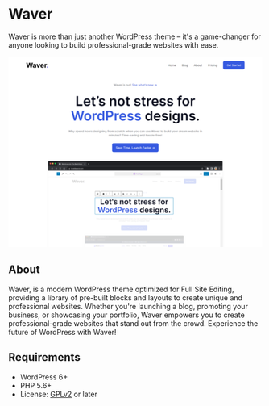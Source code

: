 # Waver

Waver is more than just another WordPress theme – it's a game-changer for anyone looking to build professional-grade websites with ease.

![Frost WordPress Theme](screenshot.png)

## About

Waver, is a modern WordPress theme optimized for Full Site Editing, providing a library of pre-built blocks and layouts to create unique and professional websites.
Whether you're launching a blog, promoting your business, or showcasing your portfolio, Waver empowers you to create professional-grade websites that stand out from the crowd. Experience the future of WordPress with Waver!

## Requirements

- WordPress 6+
- PHP 5.6+
- License: [GPLv2](http://www.gnu.org/licenses/gpl-2.0.html) or later

